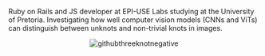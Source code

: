 Ruby on Rails and JS developer at EPI-USE Labs studying at the University of Pretoria. Investigating how well computer vision models (CNNs and ViTs) can distinguish between unknots and non-trivial knots in images.  

<div align="center">
  <img src="https://github.com/user-attachments/assets/5c8d3a7e-b3c1-477f-b5de-35dfd80f6d20" alt="githubthreeknotnegative" />
</div>

